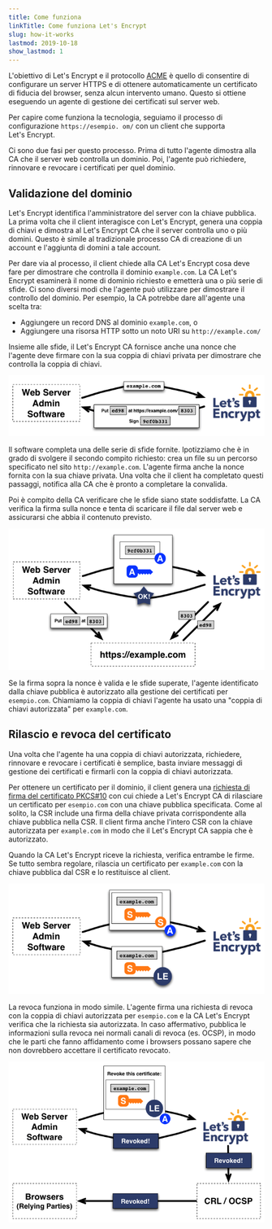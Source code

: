 ```yaml
---
title: Come funziona
linkTitle: Come funziona Let's Encrypt
slug: how-it-works
lastmod: 2019-10-18
show_lastmod: 1
---
```



L'obiettivo di Let's&nbsp;Encrypt e il protocollo [ACME](https://tools.ietf.org/html/rfc8555) è quello di consentire di configurare un server HTTPS e di ottenere automaticamente un certificato di fiducia del browser, senza alcun intervento umano.  Questo si ottiene eseguendo un agente di gestione dei certificati sul server web.

Per capire come funziona la tecnologia, seguiamo il processo di configurazione `https://esempio. om/` con un client che supporta Let's&nbsp;Encrypt.

Ci sono due fasi per questo processo.  Prima di tutto l'agente dimostra alla CA che il server web controlla un dominio.  Poi, l'agente può richiedere, rinnovare e revocare i certificati per quel dominio.

## Validazione del dominio

Let's&nbsp;Encrypt identifica l'amministratore del server con la chiave pubblica.  La prima volta che il client interagisce con Let's&nbsp;Encrypt, genera una coppia di chiavi e dimostra al Let's&nbsp;Encrypt CA che il server controlla uno o più domini.  Questo è simile al tradizionale processo CA di creazione di un account e l'aggiunta di domini a tale account.

Per dare via al processo, il client chiede alla CA Let's Encrypt cosa deve fare per dimostrare che controlla il dominio `example.com`.  La CA Let's Encrypt esaminerà il nome di dominio richiesto e emetterà una o più serie di sfide.   Ci sono diversi modi che l'agente può utilizzare per dimostrare il controllo del dominio.  Per esempio, la CA potrebbe dare all'agente una scelta tra:

* Aggiungere un record DNS al dominio `example.com`, o
* Aggiungere una risorsa HTTP sotto un noto URI su `http://example.com/`

Insieme alle sfide, il Let's Encrypt CA fornisce anche una nonce che l'agente deve firmare con la sua coppia di chiavi privata per dimostrare che controlla la coppia di chiavi.

<div class="howitworks-figure">
<img alt="Richiedere sfide per convalidare example.com"
     src="/images/howitworks_challenge.png"/>
</div>

Il software completa una delle serie di sfide fornite.   Ipotizziamo che è in grado di svolgere il secondo compito richiesto: crea un file su un percorso specificato nel sito `http://example.com`.  L'agente firma anche la nonce fornita con la sua chiave privata.  Una volta che il client ha completato questi passaggi, notifica alla CA che è pronto a completare la convalida.

Poi è compito della CA verificare che le sfide siano state soddisfatte.  La CA verifica la firma sulla nonce e tenta di scaricare il file dal server web e assicurarsi che abbia il contenuto previsto.

<div class="howitworks-figure">
<img alt="Richiesta di autorizzazione ad agire per esempio.com"
     src="/images/howitworks_authorization.png"/>
</div>

Se la firma sopra la nonce è valida e le sfide superate, l'agente identificato dalla chiave pubblica è autorizzato alla gestione dei certificati per `esempio.com`.  Chiamiamo la coppia di chiavi l'agente ha usato una "coppia di chiavi autorizzata" per `example.com`.


## Rilascio e revoca del certificato

Una volta che l'agente ha una coppia di chiavi autorizzata, richiedere, rinnovare e revocare i certificati è semplice, basta inviare messaggi di gestione dei certificati e firmarli con la coppia di chiavi autorizzata.

Per ottenere un certificato per il dominio, il client genera una [richiesta di firma del certificato PKCS#10](https://tools.ietf.org/html/rfc2986) con cui chiede a Let's&nbsp;Encrypt CA di rilasciare un certificato per `esempio.com` con una chiave pubblica specificata.  Come al solito, la CSR include una firma della chiave privata corrispondente alla chiave pubblica nella CSR.  Il client firma anche l'intero CSR con la chiave autorizzata per `example.com` in modo che il Let's&nbsp;Encrypt CA sappia che è autorizzato.

Quando la CA Let's&nbsp;Encrypt riceve la richiesta, verifica entrambe le firme.  Se tutto sembra regolare, rilascia un certificato per `example.com` con la chiave pubblica dal CSR e lo restituisce al client.

<div class="howitworks-figure">
<img alt="Richiesta di un certificato per esempio.com"
     src="/images/howitworks_certificate.png"/>
</div>

La revoca funziona in modo simile.  L'agente firma una richiesta di revoca con la coppia di chiavi autorizzata per `esempio.com` e la CA Let's&nbsp;Encrypt verifica che la richiesta sia autorizzata.  In caso affermativo, pubblica le informazioni sulla revoca nei normali canali di revoca (es. OCSP), in modo che le parti che fanno affidamento come i browsers possano sapere che non dovrebbero accettare il certificato revocato.

<div class="howitworks-figure">
<img alt="Richiesta della revoca di un certificato per esempio.com"
     src="/images/howitworks_revocation.png"/>
</div>

